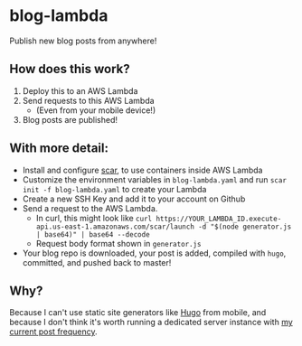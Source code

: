 # blog-lambda
Publish new blog posts from anywhere!

## How does this work?

1. Deploy this to an AWS Lambda
2. Send requests to this AWS Lambda
    * (Even from your mobile device!)
3. Blog posts are published!

## With more detail:

* Install and configure [scar](https://scar.readthedocs.io/en/latest/installation.html), to use containers inside AWS Lambda
* Customize the environment variables in `blog-lambda.yaml` and run `scar init -f blog-lambda.yaml` to create your Lambda
* Create a new SSH Key and add it to your account on Github
* Send a request to the AWS Lambda.
    * In curl, this might look like `curl https://YOUR_LAMBDA_ID.execute-api.us-east-1.amazonaws.com/scar/launch -d "$(node generator.js | base64)" | base64 --decode`
    * Request body format shown in `generator.js`
* Your blog repo is downloaded, your post is added, compiled with `hugo`, committed, and pushed back to master!

## Why?

Because I can't use static site generators like [Hugo](https://github.com/gohugoio/hugo) from mobile, and because I don't think it's worth running a dedicated server instance with [my current post frequency](https://blog.cyrusroshan.com/).